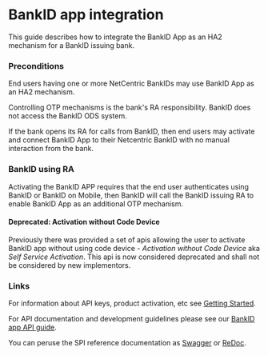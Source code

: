 # BankID app integration
This guide describes how to integrate the BankID App as an HA2 mechanism for a BankID issuing bank.

### Preconditions
End users having one or more NetCentric BankIDs may use BankID App as an HA2 mechanism.

Controlling OTP mechanisms is the bank's RA responsibility. BankID does not access the BankID ODS system.

If the bank opens its RA for calls from BankID, then end users may activate and connect BankID App 
to their Netcentric BankID with no manual interaction from the bank. 

### BankID using RA

Activating the BankID APP requires that the end user authenticates using BankID or BankID on Mobile, then BankID 
will call the BankID issuing RA to enable BankID App as an additional OTP mechanism.

#### Deprecated: Activation without Code Device

Previously there was provided a set of apis allowing the user to activate BankID app without using code device - _Activation without Code Device_ aka _Self Service Activation_. This api is now considered deprecated and shall not be considered by new implementors.

### Links
  
For information about API keys, product activation, etc see [Getting Started](../main/bankid-app-getting-started.md).

For API documentation and development guidelines please see our [BankID app API guide](../main/bankid-app-api.md).

You can peruse the SPI reference documentation as [Swagger](https://bankidnorge.github.io/bankid-app-activation-spi/) or [ReDoc](https://bankidnorge.github.io/bankid-app-activation-spi/redoc.html).
